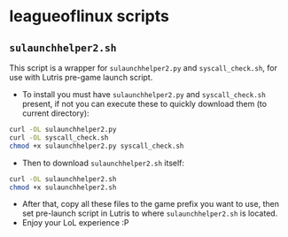 # leagueoflinux scripts
## `sulaunchhelper2.sh`
This script is a wrapper for `sulaunchhelper2.py` and `syscall_check.sh`, for use with Lutris pre-game launch script.
+ To install you must have `sulaunchhelper2.py` and `syscall_check.sh` present, if not you can execute these to quickly download them (to current directory):
```sh
curl -OL sulaunchhelper2.py
curl -OL syscall_check.sh
chmod +x sulaunchhelper2.py syscall_check.sh
```
+ Then to download `sulaunchhelper2.sh` itself:
```sh
curl -OL sulaunchhelper2.sh
chmod +x sulaunchhelper2.sh
```
+ After that, copy all these files to the game prefix you want to use, then set pre-launch script in Lutris to where `sulaunchhelper2.sh` is located.
+ Enjoy your LoL experience :P

